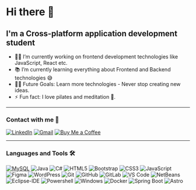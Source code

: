 # Hi there 👋



## I'm a Cross-platform application development student

- 👨‍💻 I’m currently working on frontend development technologies like JavaScript, React etc.
- 📚 I’m currently learning everything about Frontend and Backend technologies 😅
- 💪🏼 Future Goals: Learn more technologies - Never stop creating new ideas.
- ⚡ Fun fact: I love pilates and meditation :cherry_blossom:.

---


### Contact with me 📝


  
<a href="https://www.linkedin.com/in/marta-tirador-gutierrez-84924a234/" target="_blank"><img src="https://img.shields.io/badge/LinkedIn-%230077B5.svg?&style=flat-square&logo=linkedin&logoColor=white" alt="LinkedIn"></a>
<a href="mailto:martatiradorgutierrez@gmail.com" target="_blank"><img src="https://img.shields.io/badge/Gmail-%23D14836.svg?&style=flat-square&logo=gmail&logoColor=white" alt="Gmail"></a>
<a href="https://www.buymeacoffee.com/mtirador" target="_blank"><img src="https://img.shields.io/badge/Buy%20Me%20a%20Coffee-%23FFDD00.svg?&style=flat-square&logo=buy%20me%20a%20coffee&logoColor=black" alt="Buy Me a Coffee"></a>




---

### Languages and Tools 🛠 

[![MySQL](https://img.shields.io/badge/-MySQL-black?style=flat-square&logo=mysql&link=https://github.com/mtirador/mtirador/)](https://github.com/mtirador/mtirador/)
![Java](http://img.shields.io/badge/-Java-5B4638?style=flat-square&logo=java&logoColor=ffffff)
![C#](https://img.shields.io/badge/-C%23-%23239120?style=flat-square&logo=c-sharp&logoColor=ffffff)
![HTML5](https://img.shields.io/badge/-HTML5-%23E44D27?style=flat-square&logo=html5&logoColor=ffffff)
![Bootstrap](https://img.shields.io/badge/-Bootstrap-563D7C?style=flat-square&logo=Bootstrap)
![CSS3](https://img.shields.io/badge/-CSS3-%231572B6?style=flat-square&logo=css3)
![JavaScript](https://img.shields.io/badge/-JavaScript-%23F7DF1E?style=flat-square&logo=javascript&logoColor=000000)
![Figma](http://img.shields.io/badge/-Figma-30333c?style=flat-square&logo=figma&logoColor=ffffff)
![WordPress](https://img.shields.io/badge/-WordPress-21759B?style=flat-square&logo=wordpress)
![Git](https://img.shields.io/badge/-Git-%23F05032?style=flat-square&logo=git&logoColor=%23ffffff)
![GitHub](https://img.shields.io/badge/-GitHub-181717?style=flat-square&logo=github)
![GitLab](https://img.shields.io/badge/-GitLab-FCA121?style=flat-square&logo=gitlab)
![VS Code](http://img.shields.io/badge/-VS%20Code-007ACC?style=flat-square&logo=visual-studio-code&logoColor=ffffff)
![NetBeans](https://img.shields.io/badge/-NetBeans-1B6AC6?style=flat-square&logo=apache-netbeans-ide&logoColor=white)
![Eclipse-IDE](http://img.shields.io/badge/-Eclipse-2C2255?style=flat-square&logo=eclipse&logoColor=ffffff)
![Powershell](http://img.shields.io/badge/-Powershell-5391FE?style=flat-square&logo=powershell&logoColor=ffffff)
![Windows](http://img.shields.io/badge/-Windows-0078D6?style=flat-square&logo=windows&logoColor=ffffff)
![Docker](https://img.shields.io/badge/-Docker-2496ED?style=flat-square&logo=docker&logoColor=white)
![Spring Boot](https://img.shields.io/badge/-Spring%20Boot-6DB33F?style=flat-square&logo=spring-boot&logoColor=white)
![Astro](https://img.shields.io/badge/-Astro-0B2238?style=flat-square&logo=astro&logoColor=white)

<br/>




